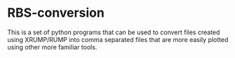 # RBS-conversion
This is a set of python programs that can be used to convert files created using XRUMP/RUMP into comma separated files that are more easily plotted using other more familiar tools.
